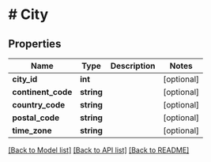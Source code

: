 # # City

## Properties

Name | Type | Description | Notes
------------ | ------------- | ------------- | -------------
**city_id** | **int** |  | [optional]
**continent_code** | **string** |  | [optional]
**country_code** | **string** |  | [optional]
**postal_code** | **string** |  | [optional]
**time_zone** | **string** |  | [optional]

[[Back to Model list]](../../README.md#models) [[Back to API list]](../../README.md#endpoints) [[Back to README]](../../README.md)
